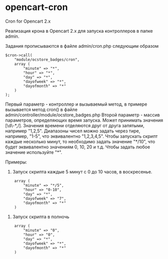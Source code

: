 # opencart-cron
Cron for Opencart 2.x

Реализация крона в Opencart 2.x для запуска контроллеров в папке admin.

Задания прописываются в файле admin/cron.php следующим образом
```
$cron->call(
    "module/ocstore_badges/cron", 
    array (
        "minute" => "*", 
        "hour" => "*", 
        "day" => "*", 
        "dayofweek" => "*", 
        "dayofmonth" => "*"
    )
);
```

Первый параметр - контроллер и вызываемый метод, в примере вызывается метод cron() в файле admin/controller/module/ocstore_badges.php
Второй параметр - массив параметров, определяющих время запуска. Может принимать значения [\d\\-\*,\/].
Значения времени отделяются друг от друга запятыми, например "1,2,5".
Диапазоны чисел можно задать через тире, например, "1-5", что эквивалентно "1,2,3,4,5".
Чтобы запускать скрипт каждые несколько минут, то необходимо задать значение "\*/10", что будет эквивалентно значениям 0, 10, 20 и т.д.
Чтобы задать любое значение используйте "*".

Примеры:
1. Запуск скрипта каждые 5 минут с 0 до 10 часов, в воскресенье.
```
    array (
        "minute" => "*/5", 
        "hour" => "0-10", 
        "day" => "*", 
        "dayofweek" => "7", 
        "dayofmonth" => "*"
    )
```
1. Запуск скрипта в полночь
```
    array (
        "minute" => "0", 
        "hour" => "0", 
        "day" => "*", 
        "dayofweek" => "*", 
        "dayofmonth" => "*"
    )
```
